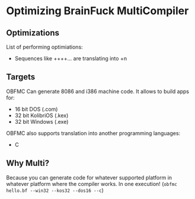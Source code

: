 # Optimizing BrainFuck MultiCompiler

## Optimizations

List of performing optimiations:
* Sequences like ++++... are translating into +n

## Targets

OBFMC Can generate 8086 and i386 machine code. It allows to build apps for:
* 16 bit DOS (.com)
* 32 bit KolibriOS (.kex)
* 32 bit Windows (.exe)

OBFMC also supports translation into another programming languages:
* C

## Why Multi?

Because you can generate code for whatever supported platform in whatever platform where the compiler works. In one execution! (```obfmc hello.bf --win32 --kos32 --dos16 --c```)
